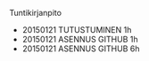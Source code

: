 Tuntikirjanpito
- 20150121 TUTUSTUMINEN 1h
- 20150121 ASENNUS GITHUB 1h
- 20150121 ASENNUS GITHUB 6h
